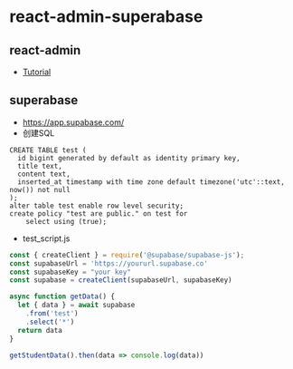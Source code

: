 # react-admin-superabase


## react-admin

- [Tutorial](https://marmelab.com/react-admin/Tutorial.html)


## superabase
- https://app.supabase.com/
- 创建SQL
```
CREATE TABLE test (
  id bigint generated by default as identity primary key,
  title text,
  content text,
  inserted_at timestamp with time zone default timezone('utc'::text, now()) not null
);
alter table test enable row level security;
create policy "test are public." on test for
    select using (true);
```
- test_script.js
```javascript
const { createClient } = require('@supabase/supabase-js');
const supabaseUrl = 'https://yoururl.supabase.co'
const supabaseKey = "your key"
const supabase = createClient(supabaseUrl, supabaseKey)

async function getData() {
  let { data } = await supabase
    .from('test')
    .select('*')
  return data
}

getStudentData().then(data => console.log(data))
```

